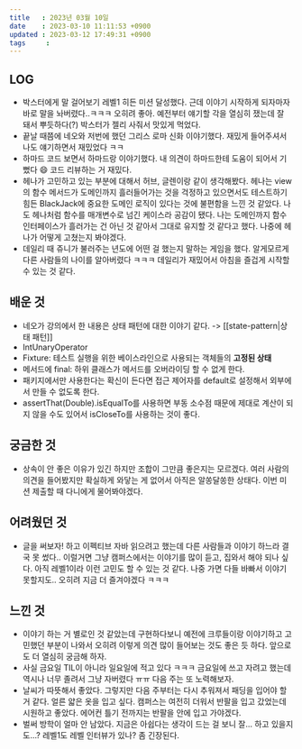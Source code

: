 ```yaml
---
title   : 2023년 03월 10일
date    : 2023-03-10 11:11:53 +0900
updated : 2023-03-12 17:49:31 +0900
tags     : 
---
```

## LOG
- 박스터에게 말 걸어보기 레벨1 히든 미션 달성했다. 근데 이야기 시작하게 되자마자 바로 말을 놔버렸다..ㅋㅋㅋ 오히려 좋아. 예전부터 얘기할 각을 열심히 쟀는데 잘 돼서 뿌듯하다(?) 박스터가 젤리 사줘서 맛있게 먹었다.
- 끝날 때쯤에 네오와 저번에 했던 그리스 로마 신화 이야기했다. 재밌게 들어주셔서 나도 얘기하면서 재밌었다 ㅋㅋ
- 하마드 코드 보면서 하마드랑 이야기했다. 내 의견이 하마드한테 도움이 되어서 기뻤다 😄 코드 리뷰하는 거 재밌다.
- 헤나가 고민하고 있는 부분에 대해서 허브, 글렌이랑 같이 생각해봤다. 헤나는 view의 함수 메서드가 도메인까지 흘러들어가는 것을 걱정하고 있으면서도 테스트하기 힘든 BlackJack에 중요한 도메인 로직이 있다는 것에 불편함을 느낀 것 같았다. 나도 헤나처럼 함수를 매개변수로 넘긴 케이스라 공감이 됐다. 나는 도메인까지 함수 인터페이스가 흘러가는 건 아닌 것 같아서 그대로 유지할 것 같다고 했다. 나중에 헤나가 어떻게 고쳤는지 봐야겠다.
- 데일리 때 쥬니가 불러주는 년도에 어떤 걸 했는지 말하는 게임을 했다. 알게모르게 다른 사람들의 나이를 알아버렸다 ㅋㅋㅋ 데일리가 재밌어서 아침을 즐겁게 시작할 수 있는 것 같다.

## 배운 것
- 네오가 강의에서 한 내용은 상태 패턴에 대한 이야기 같다. -> [[state-pattern|상태 패턴]]
- IntUnaryOperator
- Fixture: 테스트 실행을 위한 베이스라인으로 사용되는 객체들의 **고정된 상태**
- 메서드에 final: 하위 클래스가 메서드를 오버라이딩 할 수 없게 한다.
- 패키지에서만 사용한다는 확신이 든다면 접근 제어자를 default로 설정해서 외부에서 만들 수 없도록 한다.
- assertThat(Double).isEqualTo를 사용하면 부동 소수점 때문에 제대로 계산이 되지 않을 수도 있어서 isCloseTo를 사용하는 것이 좋다.

## 궁금한 것
- 상속이 안 좋은 이유가 있긴 하지만 조합이 그만큼 좋은지는 모르겠다. 여러 사람의 의견을 들어봤지만 확실하게 와닿는 게 없어서 아직은 알쏭달쏭한 상태다. 이번 미션 제출할 때 다니에게 물어봐야겠다.

## 어려웠던 것
- 글을 써보자! 하고 이펙티브 자바 읽으려고 했는데 다른 사람들과 이야기 하느라 결국 못 썼다.. 이럴거면 그냥 캠퍼스에서는 이야기를 많이 듣고, 집와서 해야 되나 싶다. 아직 레벨1이라 이런 고민도 할 수 있는 것 같다. 나중 가면 다들 바빠서 이야기 못할지도.. 오히려 지금 더 즐겨야겠다 ㅋㅋㅋ 

## 느낀 것
- 이야기 하는 거 별로인 것 같았는데 구현하다보니 예전에 크루들이랑 이야기하고 고민했던 부분이 나와서 오히려 이렇게 의견 많이 들어보는 것도 좋은 듯 하다. 앞으로도 더 열심히 궁금해 하자.
- 사실 금요일 TIL이 아니라 일요일에 적고 있다 ㅋㅋㅋ 금요일에 쓰고 자려고 했는데 역시나 너무 졸려서 그냥 자버렸다 ㅠㅠ 다음 주는 또 노력해보자.
- 날씨가 따뜻해서 좋았다. 그렇지만 다음 주부터는 다시 추워져서 패딩을 입어야 할 거 같다. 얼른 얇은 옷을 입고 싶다. 캠퍼스는 여전히 더워서 반팔을 입고 갔었는데 시원하고 좋았다. 에어컨 틀기 전까지는 반팔을 안에 입고 가야겠다.
- 벌써 방학이 얼마 안 남았다. 지금은 아쉽다는 생각이 드는 걸 보니 잘... 하고 있을지도...? 레벨1도 레벨 인터뷰가 있나? 좀 긴장된다.

